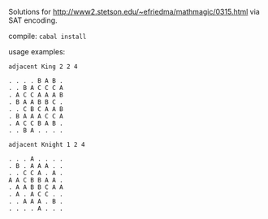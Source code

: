 Solutions for http://www2.stetson.edu/~efriedma/mathmagic/0315.html via SAT encoding.

compile: `cabal install`

usage examples:

```
adjacent King 2 2 4
 
. . . . B A B . 
. . B A C C C A 
. A C C A A A B 
. B A A B B C . 
. . C B C A A B 
. B A A A C C A 
. A C C B A B . 
. . B A . . . . 
```

```
adjacent Knight 1 2 4

. . . A . . . . 
. B . A A A . . 
. . C C A . A . 
A A C B B A A . 
. A A B B C A A 
. A . A C C . . 
. . A A A . B . 
. . . . A . . . 
```
